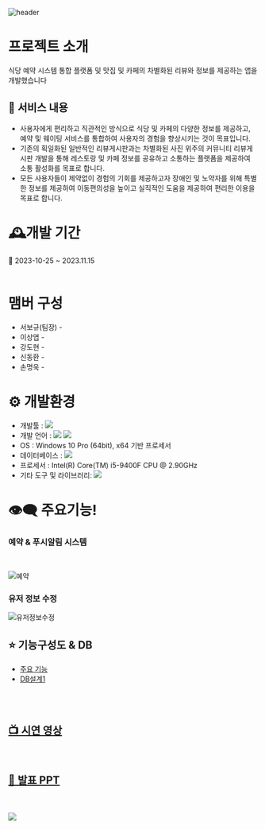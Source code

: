 ![header](https://capsule-render.vercel.app/api?type=Waving&color=auto&height=300&section=header&text=Food_marvel&animation=fadeIn&fontSize=90)

# 프로젝트 소개

식당 예약 시스템 통합 플랫폼 및 맛집 및 카페의 차별화된 리뷰와 정보를  제공하는 앱을  개발했습니다

## 📜 서비스 내용

- 사용자에게 편리하고 직관적인 방식으로 식당 및 카페의 다양한 정보를 제공하고, 예약 및 웨이팅 서비스를 통합하여 사용자의 경험을 향상시키는 것이 목표입니다.
- 기존의 획일화된 일반적인 리뷰게시판과는 차별화된 사진 위주의 커뮤니티 리뷰게시판 개발을 통해 레스토랑 및 카페 정보를 공유하고 소통하는 플랫폼을 제공하여 소통 활성화를 목표로 합니다.
- 모든 사용자들이 제약없이 경험의 기회를 제공하고자 장애인 및 노약자를 위해 특별한 정보를 제공하여 이동편의성을 높이고 실직적인 도움을 제공하여 편리한 이용을 목표로 합니다.

# 🕰개발 기간 
📆 2023-10-25 ~ 2023.11.15
<br>
<br>

# 맴버 구성
* 서보규(팀장) -
* 이상엽 -
* 강도현 -
* 신동환 -
* 손명욱 -

# ⚙ 개발환경

* 개발툴 : <img src="https://img.shields.io/badge/androidstudio-3DDC84?style=for-the-badge&logo=androidstudio&logoColor=white">   
* 개발 언어 : <img src="https://img.shields.io/badge/dart-0175C2?style=for-the-badge&logo=dart&logoColor=white"> <img src="https://img.shields.io/badge/flutter-02569B?style=for-the-badge&logo=flutter&logoColor=white">
* OS : Windows 10 Pro (64bit), x64 기반 프로세서
* 데이터베이스 : <img src="https://img.shields.io/badge/firebase-FFCA28?style=for-the-badge&logo=firebase&logoColor=white">
* 프로세서 : Intel(R) Core(TM) i5-9400F CPU @ 2.90GHz
* 기타 도구 및 라이브러리: <img src="https://img.shields.io/badge/github-181717?style=for-the-badge&logo=github&logoColor=white">

# 👁‍🗨 주요기능!

### 예약 & 푸시알림 시스템
<br>

![예약](https://github.com/bogyuuggi/food_marvel/assets/137017214/acb8c73c-810a-42af-9036-b381e0ec1a61)


### 유저 정보 수정
![유저정보수정](https://github.com/bogyuuggi/food_marvel/assets/137017214/6df73f15-9d3b-49b6-87cf-418c6ac4e37f)

## ⭐ 기능구성도 & DB
* [주요 기능](https://drive.google.com/file/d/1zIEXABTvqsbZrY_Xl0OPCnnyRovo_gID/view?usp=sharing)
* [DB설계1](https://drive.google.com/file/d/1c4XUcJlmsXREam5GMCb6ildlTNvJ_7rQ/view?usp=sharing)

<br>
<br>

## [📺 시연 영상]()
<br>

## [💾 발표 PPT](https://docs.google.com/presentation/d/1dBy1NOmcYX3TKXhgV6sgBW_WkOBL7OFQ/edit?usp=sharing&ouid=110411026348712368863&rtpof=true&sd=true)
<br>

<br>

<img src="https://capsule-render.vercel.app/api?type=Waving&height=200&section=footer&text=&fontSize=90&fontColor=D3D3D3" />




